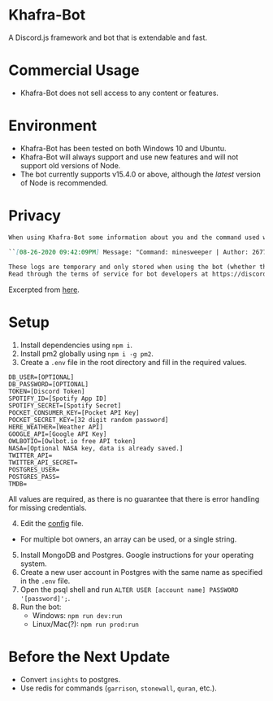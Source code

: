 # Khafra-Bot
A Discord.js framework and bot that is extendable and fast. 

# Commercial Usage
* Khafra-Bot does not sell access to any content or features.

# Environment
* Khafra-Bot has been tested on both Windows 10 and Ubuntu. 
* Khafra-Bot will always support and use new features and will not support old versions of Node.
* The bot currently supports v15.4.0 or above, although the *latest* version of Node is recommended.

# Privacy
```md
When using Khafra-Bot some information about you and the command used will be temporarily stored. The purpose of these logs is to provide debug info if errors or misuse occur. A complete log entry looks like:

``[08-26-2020 09:42:09PM] Message: "Command: minesweeper | Author: 267774648622645249 | URL: https://discord.com/channels/677271830838640680/733157666737881149/748356650515300394 | Guild: 677271830838640680 | Input: !minesweeper"``

These logs are temporary and only stored when using the bot (whether that is reacting for a role or using a command).
Read through the terms of service for bot developers at https://discord.com/developers/docs/legal (collecting logs falls under section 2-A).
```
Excerpted from [here](https://discord.com/channels/677271830838640680/705894525473784303/748361427328303175).

# Setup
1. Install dependencies using ``npm i``.
2. Install pm2 globally using ``npm i -g pm2``.
3. Create a ``.env`` file in the root directory and fill in the required values.
```
DB_USER=[OPTIONAL]
DB_PASSWORD=[OPTIONAL]
TOKEN=[Discord Token]
SPOTIFY_ID=[Spotify App ID]
SPOTIFY_SECRET=[Spotify Secret]
POCKET_CONSUMER_KEY=[Pocket API Key]
POCKET_SECRET_KEY=[32 digit random password]
HERE_WEATHER=[Weather API]
GOOGLE_API=[Google API Key]
OWLBOTIO=[Owlbot.io free API token]
NASA=[Optional NASA key, data is already saved.]
TWITTER_API=
TWITTER_API_SECRET=
POSTGRES_USER=
POSTGRES_PASS=
TMDB=
```
All values are required, as there is no guarantee that there is error handling for missing credentials. 

4. Edit the [config](./config.json) file.
* For multiple bot owners, an array can be used, or a single string.
5. Install MongoDB and Postgres. Google instructions for your operating system.
6. Create a new user account in Postgres with the same name as specified in the `.env` file.
7. Open the psql shell and run `ALTER USER [account name] PASSWORD '[password]';`.
8. Run the bot:
    - Windows: ``npm run dev:run``
    - Linux/Mac(?): ``npm run prod:run``

# Before the Next Update
* Convert `insights` to postgres.
* Use redis for commands (`garrison`, `stonewall`, `quran`, etc.).